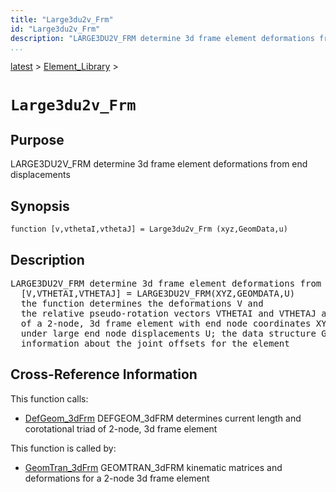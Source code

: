 ```yaml
---
title: "Large3du2v_Frm"
id: "Large3du2v_Frm"
description: "LARGE3DU2V_FRM determine 3d frame element deformations from end displacements"
...
```


<!-- <a name="_top"></a> -->
<!-- <div><a href="../../.autoindex.md">Home</a> &gt;  -->
 <a href="#">latest</a> &gt; <a href=".autoindex.md">Element_Library</a> &gt; 
<!-- Large3du2v_Frm.m</div> -->

<!--<table width="100%"><tr><td align="left"><a href="../../.autoindex.md"><img alt="<" border="0" src="../../left.png">&nbsp;Master index</a></td>
<td align="right"><a href=".autoindex.md">Index for latest\Element_Library&nbsp;<img alt=">" border="0" src="../../right.png"></a></td></tr></table>-->
# `Large3du2v_Frm`



## <a name="_name"></a>Purpose


LARGE3DU2V_FRM determine 3d frame element deformations from end displacements

<!-- <div class="box"><strong>LARGE3DU2V_FRM determine 3d frame element deformations from end displacements</strong></div> -->

## <a name="_synopsis"></a>Synopsis

`function [v,vthetaI,vthetaJ] = Large3du2v_Frm (xyz,GeomData,u)` 

## Description


<pre class="comment">LARGE3DU2V_FRM determine 3d frame element deformations from end displacements
  [V,VTHETAI,VTHETAJ] = LARGE3DU2V_FRM(XYZ,GEOMDATA,U)
  the function determines the deformations V and
  the relative pseudo-rotation vectors VTHETAI and VTHETAJ at nodes I and J
  of a 2-node, 3d frame element with end node coordinates XYZ
  under large end node displacements U; the data structure GEOMDATA carries
  information about the joint offsets for the element</pre>
<!-- <div class="fragment"><pre class="comment">LARGE3DU2V_FRM determine 3d frame element deformations from end displacements
  [V,VTHETAI,VTHETAJ] = LARGE3DU2V_FRM(XYZ,GEOMDATA,U)
  the function determines the deformations V and
  the relative pseudo-rotation vectors VTHETAI and VTHETAJ at nodes I and J
  of a 2-node, 3d frame element with end node coordinates XYZ
  under large end node displacements U; the data structure GEOMDATA carries
  information about the joint offsets for the element</pre></div> -->

<!-- crossreference -->
## <a name="_cross"></a>Cross-Reference Information

This function calls:
<ul style="list-style-image:url(../../matlabicon.gif)">
<li><a href="/Functions/DefGeom_3dFrm" class="code" title="function [L,T] = DefGeom_3dFrm (xyz,GeomData,u)">DefGeom_3dFrm</a>	DEFGEOM_3dFRM determines current length and corotational triad of 2-node, 3d frame element</li></ul>

This function is called by:
<ul style="list-style-image:url(../../matlabicon.gif)">
<li><a href="GeomTran_3dFrm.md" class="code" title="function [ag,bg,ab,v,Dv,DDv] = GeomTran_3dFrm (option,xyz,GeomData,u,Du,DDu)">GeomTran_3dFrm</a>	GEOMTRAN_3dFRM kinematic matrices and deformations for a 2-node 3d frame element</li></ul>
<!-- crossreference -->




<!-- <hr><address>Generated on Mon 15-Feb-2021 18:38:47 by <strong><a href="http://www.artefact.tk/software/matlab/m2html/" title="Matlab Documentation in HTML">m2html</a></strong> &copy; 2005</address> -->